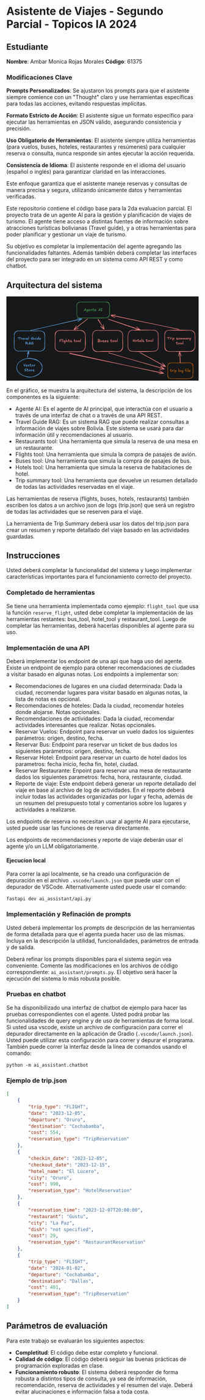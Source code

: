 # Asistente de Viajes - Segundo Parcial - Topicos IA 2024

## Estudiante
**Nombre**: Ambar Monica Rojas Morales
**Código**: 61375

### Modificaciones Clave
**Prompts Personalizados**: Se ajustaron los prompts para que el asistente siempre comience con un "Thought" claro y use herramientas específicas para todas las acciones, evitando respuestas implícitas.

**Formato Estricto de Acción**: El asistente sigue un formato específico para ejecutar las herramientas en JSON válido, asegurando consistencia y precisión.

**Uso Obligatorio de Herramientas**: El asistente siempre utiliza herramientas (para vuelos, buses, hoteles, restaurantes y resúmenes) para cualquier reserva o consulta, nunca responde sin antes ejecutar la acción requerida.

**Consistencia de Idioma**: El asistente responde en el idioma del usuario (español o inglés) para garantizar claridad en las interacciones.

Este enfoque garantiza que el asistente maneje reservas y consultas de manera precisa y segura, utilizando únicamente datos y herramientas verificadas.

Este repositorio contiene el código base para la 2da evaluacion parcial. El proyecto trata de un 
agente AI para la gestión y planificación de viajes de turismo. El agente tiene acceso a 
distintas fuentes de información sobre atracciones turísticas bolivianas (Travel guide), y a otras herramientas
para poder planificar y gestionar un viaje de turismo.

Su objetivo es completar la implementación del agente agregando las funcionalidades faltantes. Además también
deberá completar las interfaces del proyecto para ser integrado en un sistema como API REST y como 
chatbot.

## Arquitectura del sistema

![alt text](architecture.png)

En el gráfico, se muestra la arquitectura del sistema, la descripción de los componentes es la siguiente:

 - Agente AI: Es el agente de AI principal, que interactúa con el usuario a través de una interfaz de chat o a través de una API REST.
 - Travel Guide RAG: Es un sistema RAG que puede realizar consultas a información de viajes sobre Bolivia. Este sistema se usará para dar información útil y recomendaciones al usuario.
 - Restaurants tool: Una herramienta que simula la reserva de una mesa en un restaurante.
 - Flights tool: Una herramienta que simula la compra de pasajes de avión.
 - Buses tool: Una herramienta que simula la compra de pasajes de bus.
 - Hotels tool: Una herramienta que simula la reserva de habitaciones de hotel.
 - Trip summary tool: Una herramienta que devuelve un resumen detallado de todas las actividades reservadas en el viaje.

Las herramientas de reserva (flights, buses, hotels, restaurants) también escriben los datos a un archivo json de logs (trip.json) 
que será un registro de todas las actividades que se reserven para el viaje.

La herramienta de Trip Summary deberá usar los datos del trip.json para crear un resumen y reporte detallado del viaje basado en las actividades guardadas.

## Instrucciones

Usted deberá completar la funcionalidad del sistema y luego implementar características importantes para el funcionamiento correcto del proyecto.

### Completado de herramientas

Se tiene una herramienta implementada como ejemplo: `flight_tool` que usa la función `reserve_flight`, usted debe completar la implementación de las herramientas restantes: bus_tool, hotel_tool y restaurant_tool. Luego de completar las herramientas, deberá hacerlas disponibles al agente para su uso.

### Implementación de una API

Deberá implementar los endpoint de una api que haga uso del agente. Existe un endpoint de ejemplo para obtener recomendaciones de ciudades a visitar basado en algunas notas. Los endpoints a implementar son:
 - Recomendaciones de lugares en una ciudad determinada: Dada la ciudad, recomendar lugares para visitar basado en algunas notas, la lista de notas es opcional.
 - Recomendaciones de hoteles: Dada la ciudad, recomendar hoteles donde alojarse. Notas opcionales.
 - Recomendaciones de actividades: Dada la ciudad, recomendar actividades interesantes que realizar. Notas opcionales.
 - Reservar Vuelos: Endpoint para reservar un vuelo dados los siguientes parámetros: origen, destino, fecha.
 - Reservar Bus: Endpoint para reservar un ticket de bus dados los siguientes parámetros: origen, destino, fecha.
 - Reservar Hotel: Endpoint para reservar un cuarto de hotel dados los parametros: fecha inicio, fecha fin, hotel, ciudad.
 - Reservar Restaurante: Enpoint para reservar una mesa de restaurante dados los siguientes parametros: fecha, hora, restaurante, ciudad.
 - Reporte de viaje: Este endpoint deberá generar un reporte detallado del viaje en base al archivo de log de actividades. En el reporte deberá incluir todas las actividades organizadas por lugar y fecha, además de un resumen del presupuesto total y comentarios sobre los lugares y actividades a realizarse.

Los endpoints de reserva no necesitan usar al agente AI para ejecutarse, usted puede usar las funciones de reserva directamente.

Los endpoints de recomendaciones y reporte de viaje deberán usar el agente y/o un LLM obligatoriamente.

#### Ejecucion local
Para correr la api localmente, se ha creado una configuración de depuración en el archivo `.vscode/launch.json` que puede usar con el depurador de VSCode. Alternativamente usted puede usar el comando:
```
fastapi dev ai_assistant/api.py
```

### Implementación y Refinación de prompts
Usted deberá implementar los prompts de descripción de las herramientas de forma detallada para que el agenta pueda hacer uso de las mismas. Incluya en la descripción la utilidad, funcionalidades, parámetros de entrada y de salida.

Deberá refinar los prompts disponibles para el sistema según vea conveniente. Comente las modificaciones en los archivos de código correspondiente: `ai_assistant/prompts.py`.
El objetivo será hacer la ejecución del sistema lo más robusta posible.

### Pruebas en chatbot

Se ha disponibilizado una interfaz de chatbot de ejemplo para hacer las pruebas correspondientes con el agente. Usted podrá probar
las funcionalidades de query engine y de uso de herramientas de forma local. Si usted usa vscode, existe un archivo de configuración para correr el depurador directamente en la aplicación de Gradio (`.vscode/launch.json`). Usted puede utilizar esta configuración para correr y depurar el programa. También puede correr la interfaz desde la línea de comandos usando el comando:

```
python -m ai_assistant.chatbot
```

### Ejemplo de trip.json

```json
[
    {
        "trip_type": "FLIGHT",
        "date": "2023-12-05",
        "departure": "Oruro",
        "destination": "Cochabamba",
        "cost": 554,
        "reservation_type": "TripReservation"
    },
    {
        "checkin_date": "2023-12-05",
        "checkout_date": "2023-12-15",
        "hotel_name": "El Lucero",
        "city": "Oruro",
        "cost": 990,
        "reservation_type": "HotelReservation"
    },
    {
        "reservation_time": "2023-12-07T20:00:00",
        "restaurant": "Gustu",
        "city": "La Paz",
        "dish": "not specified",
        "cost": 29,
        "reservation_type": "RestaurantReservation"
    },
    {
        "trip_type": "FLIGHT",
        "date": "2024-01-02",
        "departure": "Cochabamba",
        "destination": "Dallas",
        "cost": 401,
        "reservation_type": "TripReservation"
    }
]
```

## Parámetros de evaluación
Para este trabajo se evaluarán los siguientes aspectos:

 - **Completitud**: El código debe estar completo y funcional.
 - **Calidad de código**: El código deberá seguir las buenas prácticas de programación exploradas en clase.
 - **Funcionamiento robusto**: El sistema deberá responder de forma robusta a distintos tipos de consulta, ya sea de información, recomendación, reserva de actividades y el resumen del viaje. Deberá evitar alucinaciones e información falsa a toda costa.

